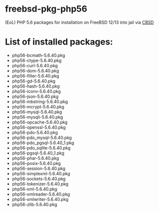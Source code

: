 # freebsd-pkg-php56

 (EoL) PHP 5.6 packages for installation on FreeBSD 12/13 into jail via [CBSD](https://github.com/cbsd/cbsd)

# List of installed packages:

- php56-bcmath-5.6.40.pkg
- php56-ctype-5.6.40.pkg
- php56-curl-5.6.40.pkg
- php56-dom-5.6.40.pkg
- php56-filter-5.6.40.pkg
- php56-gd-5.6.40.pkg
- php56-hash-5.6.40.pkg
- php56-iconv-5.6.40.pkg
- php56-json-5.6.40.pkg
- php56-mbstring-5.6.40.pkg
- php56-mcrypt-5.6.40.pkg
- php56-mysql-5.6.40.pkg
- php56-mysqli-5.6.40.pkg
- php56-opcache-5.6.40.pkg
- php56-openssl-5.6.40.pkg
- php56-pdo-5.6.40.pkg
- php56-pdo_mysql-5.6.40.pkg
- php56-pdo_pgsql-5.6.40_1.pkg
- php56-pdo_sqlite-5.6.40.pkg
- php56-pgsql-5.6.40_1.pkg
- php56-phar-5.6.40.pkg
- php56-posix-5.6.40.pkg
- php56-session-5.6.40.pkg
- php56-simplexml-5.6.40.pkg
- php56-sockets-5.6.40.pkg
- php56-tokenizer-5.6.40.pkg
- php56-xml-5.6.40.pkg
- php56-xmlreader-5.6.40.pkg
- php56-xmlwriter-5.6.40.pkg
- php56-zlib-5.6.40.pkg
